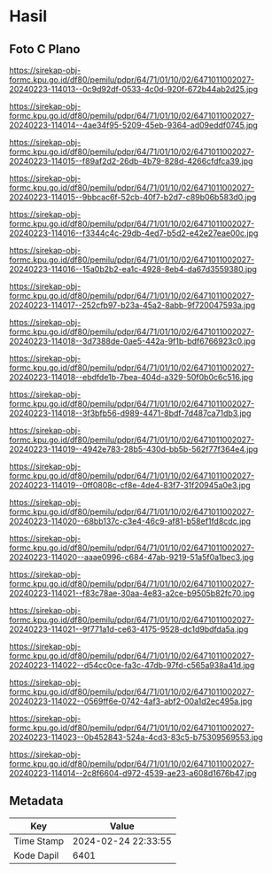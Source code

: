 # Hasil

## Foto C Plano

https://sirekap-obj-formc.kpu.go.id/df80/pemilu/pdpr/64/71/01/10/02/6471011002027-20240223-114013--0c9d92df-0533-4c0d-920f-672b44ab2d25.jpg

https://sirekap-obj-formc.kpu.go.id/df80/pemilu/pdpr/64/71/01/10/02/6471011002027-20240223-114014--4ae34f95-5209-45eb-9364-ad09eddf0745.jpg

https://sirekap-obj-formc.kpu.go.id/df80/pemilu/pdpr/64/71/01/10/02/6471011002027-20240223-114015--f89af2d2-26db-4b79-828d-4266cfdfca39.jpg

https://sirekap-obj-formc.kpu.go.id/df80/pemilu/pdpr/64/71/01/10/02/6471011002027-20240223-114015--9bbcac6f-52cb-40f7-b2d7-c89b06b583d0.jpg

https://sirekap-obj-formc.kpu.go.id/df80/pemilu/pdpr/64/71/01/10/02/6471011002027-20240223-114016--f3344c4c-29db-4ed7-b5d2-e42e27eae00c.jpg

https://sirekap-obj-formc.kpu.go.id/df80/pemilu/pdpr/64/71/01/10/02/6471011002027-20240223-114016--15a0b2b2-ea1c-4928-8eb4-da67d3559380.jpg

https://sirekap-obj-formc.kpu.go.id/df80/pemilu/pdpr/64/71/01/10/02/6471011002027-20240223-114017--252cfb97-b23a-45a2-8abb-9f720047593a.jpg

https://sirekap-obj-formc.kpu.go.id/df80/pemilu/pdpr/64/71/01/10/02/6471011002027-20240223-114018--3d7388de-0ae5-442a-9f1b-bdf6766923c0.jpg

https://sirekap-obj-formc.kpu.go.id/df80/pemilu/pdpr/64/71/01/10/02/6471011002027-20240223-114018--ebdfde1b-7bea-404d-a329-50f0b0c6c516.jpg

https://sirekap-obj-formc.kpu.go.id/df80/pemilu/pdpr/64/71/01/10/02/6471011002027-20240223-114018--3f3bfb56-d989-4471-8bdf-7d487ca71db3.jpg

https://sirekap-obj-formc.kpu.go.id/df80/pemilu/pdpr/64/71/01/10/02/6471011002027-20240223-114019--4942e783-28b5-430d-bb5b-562f77f364e4.jpg

https://sirekap-obj-formc.kpu.go.id/df80/pemilu/pdpr/64/71/01/10/02/6471011002027-20240223-114019--0ff0808c-cf8e-4de4-83f7-31f20945a0e3.jpg

https://sirekap-obj-formc.kpu.go.id/df80/pemilu/pdpr/64/71/01/10/02/6471011002027-20240223-114020--68bb137c-c3e4-46c9-af81-b58ef1fd8cdc.jpg

https://sirekap-obj-formc.kpu.go.id/df80/pemilu/pdpr/64/71/01/10/02/6471011002027-20240223-114020--aaae0996-c684-47ab-9219-51a5f0a1bec3.jpg

https://sirekap-obj-formc.kpu.go.id/df80/pemilu/pdpr/64/71/01/10/02/6471011002027-20240223-114021--f83c78ae-30aa-4e83-a2ce-b9505b82fc70.jpg

https://sirekap-obj-formc.kpu.go.id/df80/pemilu/pdpr/64/71/01/10/02/6471011002027-20240223-114021--9f771a1d-ce63-4175-9528-dc1d9bdfda5a.jpg

https://sirekap-obj-formc.kpu.go.id/df80/pemilu/pdpr/64/71/01/10/02/6471011002027-20240223-114022--d54cc0ce-fa3c-47db-97fd-c565a938a41d.jpg

https://sirekap-obj-formc.kpu.go.id/df80/pemilu/pdpr/64/71/01/10/02/6471011002027-20240223-114022--0569ff6e-0742-4af3-abf2-00a1d2ec495a.jpg

https://sirekap-obj-formc.kpu.go.id/df80/pemilu/pdpr/64/71/01/10/02/6471011002027-20240223-114023--0b452843-524a-4cd3-83c5-b75309569553.jpg

https://sirekap-obj-formc.kpu.go.id/df80/pemilu/pdpr/64/71/01/10/02/6471011002027-20240223-114014--2c8f6604-d972-4539-ae23-a608d1676b47.jpg


## Metadata

| Key        | Value               |
| ---------- | ------------------- |
| Time Stamp | 2024-02-24 22:33:55 |
| Kode Dapil | 6401                |



